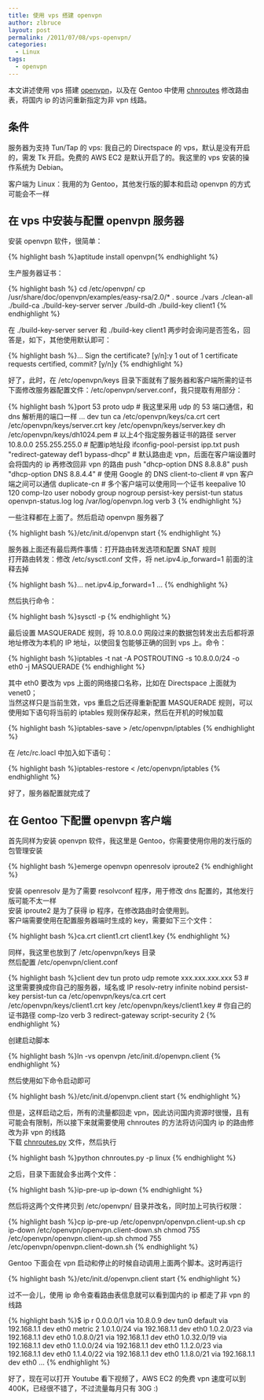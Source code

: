```yaml
---
title: 使用 vps 搭建 openvpn
author: zlbruce
layout: post
permalink: /2011/07/08/vps-openvpn/
categories:
  - Linux
tags:
  - openvpn
---
```

本文讲述使用 vps 搭建 [openvpn][1]，以及在 Gentoo 中使用 [chnroutes][2] 修改路由表，将国内 ip 的访问重新指定为非 vpn 线路。

## 条件

服务器为支持 Tun/Tap 的 vps: 我自己的 Directspace 的 vps，默认是没有开启的，需发 Tk 开启。免费的 AWS EC2 是默认开启了的。我这里的 vps 安装的操作系统为 Debian。

客户端为 Linux：我用的为 Gentoo，其他发行版的脚本和启动 openvpn 的方式可能会不一样

## 在 vps 中安装与配置 openvpn 服务器

安装 openvpn 软件，很简单：

{% highlight bash %}aptitude install openvpn{% endhighlight %}

生产服务器证书：

{% highlight bash %}
cd /etc/openvpn/
cp /usr/share/doc/openvpn/examples/easy-rsa/2.0/* .
source ./vars
./clean-all
./build-ca
./build-key-server server
./build-dh
./build-key client1
{% endhighlight %}

在 ./build-key-server server 和 ./build-key client1 两步时会询问是否签名，回答是，如下，其他使用默认即可：

{% highlight bash %}...
Sign the certificate? [y/n]:y
1 out of 1 certificate requests certified, commit? [y/n]y
{% endhighlight %}

好了，此时，在 /etc/openvpn/keys 目录下面就有了服务器和客户端所需的证书  
下面修改服务器配置文件：/etc/openvpn/server.conf，我只提取有用部分：

{% highlight bash %}port 53
proto udp     # 我这里采用 udp 的 53 端口通信，和 dns 解析用的端口一样 ...
dev tun
ca /etc/openvpn/keys/ca.crt
cert /etc/openvpn/keys/server.crt
key /etc/openvpn/keys/server.key
dh /etc/openvpn/keys/dh1024.pem    # 以上4个指定服务器证书的路径
server 10.8.0.0 255.255.255.0      # 配置ip地址段
ifconfig-pool-persist ipp.txt
push "redirect-gateway def1 bypass-dhcp"    # 默认路由走 vpn，后面在客户端设置时会将国内的 ip 再修改回非 vpn 的路由
push "dhcp-option DNS 8.8.8.8"
push "dhcp-option DNS 8.8.4.4"    # 使用 Google 的 DNS
client-to-client    # vpn 客户端之间可以通信
duplicate-cn        # 多个客户端可以使用同一个证书
keepalive 10 120
comp-lzo
user nobody
group nogroup
persist-key
persist-tun
status openvpn-status.log
log /var/log/openvpn.log
verb 3
{% endhighlight %}

一些注释都在上面了。然后启动 openvpn 服务器了

{% highlight bash %}/etc/init.d/openvpn start
{% endhighlight %}

服务器上面还有最后两件事情：打开路由转发选项和配置 SNAT 规则  
打开路由转发：修改 /etc/sysctl.conf 文件，将 net.ipv4.ip_forward=1 前面的注释去掉

{% highlight bash %}...
net.ipv4.ip_forward=1
...
{% endhighlight %}

然后执行命令：

{% highlight bash %}sysctl -p
{% endhighlight %}

最后设置 MASQUERADE 规则，将 10.8.0.0 网段过来的数据包转发出去后都将源地址修改为本机的 IP 地址，以使回复包能够正确的回到 vps 上。命令：

{% highlight bash %}iptables -t nat -A POSTROUTING -s 10.8.0.0/24 -o eth0 -j MASQUERADE
{% endhighlight %}

其中 eth0 要改为 vps 上面的网络接口名称，比如在 Directspace 上面就为 venet0；  
当然这样只是当前生效，vps 重启之后还得重新配置 MASQUERADE 规则，可以使用如下语句将当前的 iptables 规则保存起来，然后在开机的时候加载

{% highlight bash %}iptables-save > /etc/openvpn/iptables
{% endhighlight %}

在 /etc/rc.loacl 中加入如下语句：

{% highlight bash %}iptables-restore < /etc/openvpn/iptables
{% endhighlight %}

好了，服务器配置就完成了

## 在 Gentoo 下配置 openvpn 客户端

首先同样为安装 openvpn 软件，我这里是 Gentoo，你需要使用你用的发行版的包管理安装

{% highlight bash %}emerge openvpn openresolv iproute2
{% endhighlight %}

安装 openresolv 是为了需要 resolvconf 程序，用于修改 dns 配置的，其他发行版可能不太一样  
安装 iproute2 是为了获得 ip 程序，在修改路由时会使用到。  
客户端需要使用在配置服务器端时生成的 key，需要如下三个文件：

{% highlight bash %}ca.crt  client1.crt  client1.key
{% endhighlight %}

同样，我这里也放到了 /etc/openvpn/keys 目录  
然后配置 /etc/openvpn/client.conf

{% highlight bash %}client
dev tun
proto udp
remote xxx.xxx.xxx.xxx 53      # 这里需要换成你自己的服务器，域名或 IP
resolv-retry infinite
nobind
persist-key
persist-tun
ca /etc/openvpn/keys/ca.crt
cert /etc/openvpn/keys/client1.crt
key /etc/openvpn/keys/client1.key    # 你自己的证书路径
comp-lzo
verb 3
redirect-gateway
script-security 2
{% endhighlight %}

创建启动脚本

{% highlight bash %}ln -vs openvpn /etc/init.d/openvpn.client
{% endhighlight %}

然后使用如下命令启动即可

{% highlight bash %}/etc/init.d/openvpn.client start
{% endhighlight %}

但是，这样启动之后，所有的流量都回走 vpn，因此访问国内资源时很慢，且有可能会有限制，所以接下来就需要使用 chnroutes 的方法将访问国内 ip 的路由修改为非 vpn 的线路  
下载 [chnroutes.py][3] 文件，然后执行

{% highlight bash %}python chnroutes.py -p linux
{% endhighlight %}

之后，目录下面就会多出两个文件：

{% highlight bash %}ip-pre-up ip-down
{% endhighlight %}

然后将这两个文件拷贝到 /etc/openvpn/ 目录并改名，同时加上可执行权限：

{% highlight bash %}cp ip-pre-up /etc/openvpn/openvpn.client-up.sh
cp ip-down /etc/openvpn/openvpn.client-down.sh
chmod 755 /etc/openvpn/openvpn.client-up.sh
chmod 755 /etc/openvpn/openvpn.client-down.sh
{% endhighlight %}

Gentoo 下面会在 vpn 启动和停止的时候自动调用上面两个脚本。这时再运行

{% highlight bash %}/etc/init.d/openvpn.client start
{% endhighlight %}

过不一会儿，使用 ip 命令查看路由表信息就可以看到国内的 ip 都走了非 vpn 的线路

{% highlight bash %}$ ip r
0.0.0.0/1 via 10.8.0.9 dev tun0
default via 192.168.1.1 dev eth0  metric 2
1.0.1.0/24 via 192.168.1.1 dev eth0
1.0.2.0/23 via 192.168.1.1 dev eth0
1.0.8.0/21 via 192.168.1.1 dev eth0
1.0.32.0/19 via 192.168.1.1 dev eth0
1.1.0.0/24 via 192.168.1.1 dev eth0
1.1.2.0/23 via 192.168.1.1 dev eth0
1.1.4.0/22 via 192.168.1.1 dev eth0
1.1.8.0/21 via 192.168.1.1 dev eth0
...
{% endhighlight %}

好了，现在可以打开 Youtube 看下视频了，AWS EC2 的免费 vpn 速度可以到 400K，已经很不错了，不过流量每月只有 30G :)

 [1]: http://openvpn.net/ "openvpn"
 [2]: https://github.com/fivesheep/chnroutes "chnroutes"
 [3]: https://github.com/fivesheep/chnroutes/blob/master/chnroutes.py "chnroutes.py"
